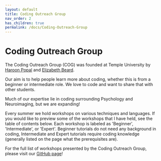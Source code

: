 ```yaml
---
layout: default
title: Coding Outreach Group
nav_order: 2
has_children: true
permalink: /docs/Coding-Outreach-Group
---
```


# Coding Outreach Group

The Coding Outreach Group (COG) was founded at Temple University by [Haroon Popal](https://sites.temple.edu/cnltu/haroon-popal/) and [Elizabeth Beard](https://www.fox.temple.edu/about-fox/directory/liz-beard/).

Our aim is to help people learn more about coding, whether this is from a beginner or intermediate role. We love to code and want to share that with other students.

Much of our expertise lie in coding surrounding Psychology and Neuroimaging, but we are expanding!

Every summer we hold workshops on various techniques and languages. If you would like to preview some of the workshops that I have held, see the table of contents below. Each workshop is labeled as 'Beginner', 'Intermediate', or 'Expert'. Beginner tutorials do not need any background in coding, Intermediate and Expert tutorials require coding knowledge (generally listed on the page what the prerequisites are).

For the full list of workshops presented by the Coding Outreach Group, please visit our [GitHub page](https://github.com/TU-Coding-Outreach-Group)!

